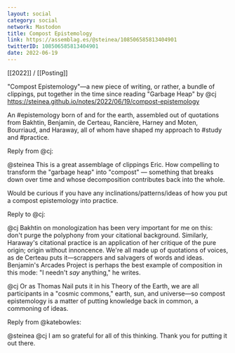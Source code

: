 ```yaml
---
layout: social
category: social
network: Mastodon
title: Compost Epistemology
link: https://assemblag.es/@steinea/108506585813404901
twitterID: 108506585813404901
date: 2022-06-19
---
```


[[2022]] / [[Posting]]

"Compost Epistemology"—a new piece of writing, or rather, a bundle of clippings, put together in the time since reading "Garbage Heap" by @cj <https://steinea.github.io/notes/2022/06/19/compost-epistemology>

An #epistemology born of and for the earth, assembled out of quotations from Bakhtin, Benjamin, de Certeau, Rancière, Harney and Moten, Bourriaud, and Haraway, all of whom have shaped my approach to #study and #practice.



Reply from @cj:

@steinea This is a great assemblage of clippings Eric. How compelling to transform the "garbage heap" into "compost" — something that breaks down over time and whose decomposition contributes back into the whole.

Would be curious if you have any inclinations/patterns/ideas of how you put a compost epistemology into practice.


Reply to @cj:

@cj Bakhtin on monologization has been very important for me on this: don't purge the polyphony from your citational background. Similarly, Haraway's citational practice is an application of her critique of the pure origin; origin without innoncence. We're all made up of quotations of voices, as de Certeau puts it—scrappers and salvagers of words and ideas. Benjamin's Arcades Project is perhaps the best example of composition in this mode: "I needn't *say* anything," he writes.

@cj Or as Thomas Nail puts it in his Theory of the Earth, we are all participants in a "cosmic commons," earth, sun, and universe—so compost epistemology is a matter of putting knowledge back in common, a commoning of ideas.


Reply from @katebowles:

@steinea @cj I am so grateful for all of this thinking. Thank you for putting it out there.
